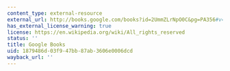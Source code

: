 ```yaml
---
content_type: external-resource
external_url: http://books.google.com/books?id=2UmmZLrNpO0C&pg=PA356#v=onepage
has_external_license_warning: true
license: https://en.wikipedia.org/wiki/All_rights_reserved
status: ''
title: Google Books
uid: 1879486d-03f9-47bb-87ab-3606e0006dcd
wayback_url: ''
---
```

